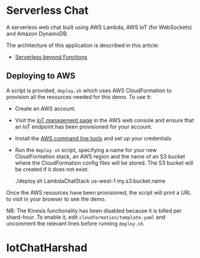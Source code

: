 # Serverless Chat

A serverless web chat built using AWS Lambda, AWS IoT (for WebSockets) and Amazon DynamoDB.

The architecture of this application is described in this article:

- [Serverless beyond Functions](https://medium.com/danilop/serverless-beyond-functions-cd81ee4c6b8d)

## Deploying to AWS

A script is provided, `deploy.sh` which uses AWS CloudFormation to provision all the resources needed for this demo. To use it:

- Create an AWS account.
- Visit the [IoT management page](https://console.aws.amazon.com/iot/home) in the AWS web console and ensure that an IoT endpoint has been provisioned for your account.
- Install the [AWS command line tools](https://aws.amazon.com/cli/) and set up your credentials.
- Run the `deploy.sh` script, specifying a name for your new CloudFormation stack, an AWS region and the name of an S3 bucket where the CloudFormation config files will be stored. The S3 bucket will be created if it does not exist.

  ./deploy.sh LambdaChatStack us-west-1 my.s3.bucket.name

Once the AWS resources have been provisioned, the script will print a URL to visit in your browser to see the demo.

NB: The Kinesis functionality has been disabled because it is billed per shard-hour. To enable it, edit `cloudformation/template.yaml` and uncomment the relevant lines before running `deploy.sh`.
# IotChatHarshad
